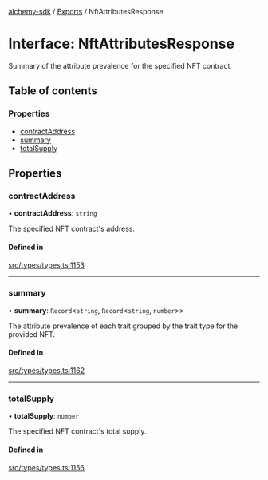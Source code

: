 [alchemy-sdk](../README.md) / [Exports](../modules.md) / NftAttributesResponse

# Interface: NftAttributesResponse

Summary of the attribute prevalence for the specified NFT contract.

## Table of contents

### Properties

- [contractAddress](NftAttributesResponse.md#contractaddress)
- [summary](NftAttributesResponse.md#summary)
- [totalSupply](NftAttributesResponse.md#totalsupply)

## Properties

### contractAddress

• **contractAddress**: `string`

The specified NFT contract's address.

#### Defined in

[src/types/types.ts:1153](https://github.com/alchemyplatform/alchemy-sdk-js/blob/0c05b32/src/types/types.ts#L1153)

___

### summary

• **summary**: `Record`<`string`, `Record`<`string`, `number`\>\>

The attribute prevalence of each trait grouped by the trait type for the
provided NFT.

#### Defined in

[src/types/types.ts:1162](https://github.com/alchemyplatform/alchemy-sdk-js/blob/0c05b32/src/types/types.ts#L1162)

___

### totalSupply

• **totalSupply**: `number`

The specified NFT contract's total supply.

#### Defined in

[src/types/types.ts:1156](https://github.com/alchemyplatform/alchemy-sdk-js/blob/0c05b32/src/types/types.ts#L1156)
